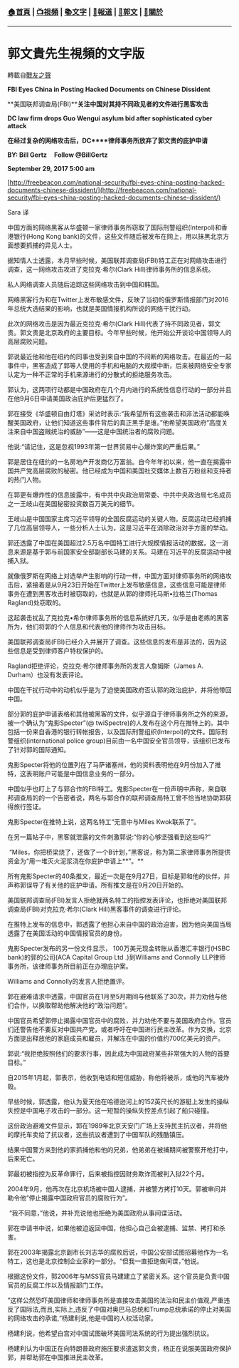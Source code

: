 ###  [:house:首頁](https://github.com/ourhimalayas/home) | [:tv:視頻](https://github.com/ourhimalayas/videos) | [:books:文字](https://github.com/ourhimalayas/txt) | [:newspaper:報道](https://github.com/ourhimalayas/news) | [:eagle:郭文](https://github.com/ourhimalayas/guomedia) | [:pray:關於](https://github.com/ourhimalayas/home/tree/master/about)
---
# 郭文貴先生視頻的文字版
轉載自[戰友之聲](http://littleantvoice.blogspot.com)

**FBI Eyes China in Posting Hacked Documents on Chinese Dissident**

**美国联邦调查局(FBI)****关注中国对其持不同政见者的文件进行黑客攻击**

**DC law firm drops Guo Wengui asylum bid after sophisticated cyber attack**

**在经过复杂的网络攻击后，DC****律师事务所放弃了郭文贵的庇护申请**

**BY: Bill Gertz&nbsp;&nbsp;&nbsp;&nbsp;&nbsp;Follow @BillGertz**

**September 29, 2017 5:00 am**

[http://freebeacon.com/national-security/fbi-eyes-china-posting-hacked-documents-chinese-dissident/](http://freebeacon.com/national-security/fbi-eyes-china-posting-hacked-documents-chinese-dissident/)

Sara&nbsp;译



中国方面的网络黑客从华盛顿一家律师事务所窃取了国际刑警组织(Interpol)和香港银行(Hong Kong bank)的文件，这些文件随后被发布在网上，用以抹黑北京方面想要抓捕的异见人士。

据知情人士透露，本月早些时候，美国联邦调查局(FBI)特工正在对网络攻击进行调查，这一网络攻击攻进了克拉克·希尔(Clark Hill)律师事务所的信息系统。



私人网络调查人员随后追踪这些网络攻击到中国和韩国。



网络黑客行为和在Twitter上发布敏感文件，反映了当初的俄罗斯情报部门对2016年总统大选结果的影响，也就是美国情报机构所说的网络干扰行动。



此次的网络攻击是因为最近克拉克·希尔(Clark Hill)代表了持不同政见者，郭文贵。郭文贵是北京政府的主要目标。今年早些时候，他开始公开谈论中国领导人的高层腐败问题。



郭说最近他和他在纽约的同事也受到来自中国的不间断的网络攻击。在最近的一起事件中，黑客造成了郭等人使用的手机和电脑的大规模中断，后来被网络安全专家认定为一种不正常的手机来源进行的分散式的拒绝服务攻击。



郭认为，这两项行动都是中国政府在几个月内进行的系统性信息行动的一部分并且在他9月6日申请美国政治庇护后更猛烈了。



郭在接受《华盛顿自由灯塔》采访时表示:“我希望所有这些袭击和非法活动都能唤醒美国政府，让他们知道这些事件背后的真正黑手是谁。”他希望美国政府“高度关注来自中国盗贼统治的威胁”——这是中国统治者的腐败问题。



他说:“请记住，这是忽视1993年第一世界贸易中心爆炸案的严重后果。”



郭是居住在纽约的一名房地产开发商亿万富翁。自今年年初以来，他一直在揭露中国共产党高层腐败的秘密。他已经成为中国和美国社交媒体上数百万粉丝和支持者的热门人物。



在郭更有爆炸性的信息披露中，有中共中央政治局常委、中共中央政治局七名成员之一王岐山在美国秘密投资数百万美元的细节。



王岐山是中国国家主席习近平领导的全国反腐运动的关键人物。反腐运动已经抓捕了几位高层领导人，一些分析人士认为，这是习近平在消除政治对手方面的举动。



郭还透露了中国在美国超过2.5万名中国特工进行大规模情报活动的数据，这一消息来源是基于郭与前国家安全部副部长马建的关系。马建在习近平的反腐运动中被捕入狱。



就像俄罗斯在网络上对选举产生影响的行动一样，中国方面对律师事务所的网络攻击后，紧接着是从9月23日开始在Twitter上发布敏感信息，这些信息可能是律师事务在遭到黑客攻击时被窃取的，也就是从郭的律师托马斯•拉格兰(Thomas Ragland)处窃取的。



这起袭击扰乱了克拉克•希尔律师事务所的信息系统好几天，似乎是由老练的黑客所为，他们将郭的个人信息和代表他的律师作为攻击目标。



美国联邦调查局(FBI)已经介入并展开了调查。这些信息的发布是非法的，因为这些信息是受到律师客户特权保护的。



Ragland拒绝评论，克拉克·希尔律师事务所的发言人詹姆斯（James A. Durham）也没有发表评论。



中国在干扰行动中的动机似乎是为了迫使美国政府否认郭的政治庇护，并将他带回中国。



部分郭的庇护申请表格和其他被黑客的文件，似乎源自于律师事务所之外的来源，被一个确认为“鬼影Specter”(@ twiSpectre)的人发布在这个月在推特上的。其中包括一份来自香港的银行转帐报告，以及国际刑警组织(Interpol)的文件。国际刑警组织(international police group)目前由一名中国安全官员领导，该组织已发布了针对郭的国际通知。



鬼影Specter将他的位置列在了马萨诸塞州，他的资料表明他在9月份加入了推特，这表明账户可能是中国信息业务的一部分。



中国似乎也盯上了与郭合作的FBI特工。鬼影Specter在一份声明中声称，来自联邦调查局的的一个告密者说，两名与郭合作的联邦调查局特工曾不恰当地协助郭获得旅行签证。



鬼影Specter在推特上说，这两名特工“无意中与Miles Kwok联系了”。



在另一篇帖子中，黑客就泄露的文件刺激郭说:“你的心够坚强看到这些吗?”



&nbsp;“Miles，你把桥梁烧了，还做了一个B计划，”黑客说，称为第二家律师事务所提供资金为“用一堆灭火泥浆浇在你庇护申请上**”。**



所有鬼影Specter的40条推文，最近一次是在9月27日，目标是郭和他的伙伴，并声称郭误导了有关他的庇护申请。所有推文是在9月20日开始的。



美国联邦调查局(FBI)发言人拒绝就两名特工的指控发表评论，也拒绝对美国联邦调查局(FBI)对克拉克·希尔(Clark Hill)黑客事件的调查进行评论。



在推特上发布的信息中，郭透露了他担心来自中国的政治迫害，因为他向美国当局透露了在美国活动的中国情报官员的身份。



鬼影Specter发布的另一份文件显示，&nbsp;100万美元现金转账从香港汇丰银行(HSBC bank)的郭的公司(ACA Capital Group Ltd .)到Williams and Connolly LLP律师事务所，该律师事务所目前正在办理庇护案。



Williams and Connolly的发言人拒绝置评。



郭在避难请求中透露，中国官员在1月至5月期间与他联系了30次，并力劝他与他们合作，以换取帮助他解决他的“政治问题”。



中国官员希望郭停止揭露中国官员中的腐败，并力劝他不要与美国政府合作。官员们还警告他不要反对中国共产党，或者呼吁在中国进行民主改革。作为交换，北京方面提出释放他的家庭成员和雇员，并解冻在中国的价值约700亿美元的资产。



郭说:“我拒绝按照他们的要求行事，因此成为中国政府某些非常强大的人物的首要目标。”



自2015年1月起，郭表示，他收到电话和短信威胁，称他将被杀，或他的汽车被炸毁。



早些时候，郭透露，他认为夏天他在哈德逊河上的152英尺长的游艇上发生的操纵失控是中国电子攻击的一部分。这一短暂的操纵失控差点引起了船只碰撞。



这份政治避难文件显示，郭在1989年北京天安门广场上支持民主抗议者，并将他的摩托车卖给了抗议者，这些抗议者遭到了中国军队的残酷镇压。



结果中国警方来到他的家抓捕他和他的兄弟，他弟弟在被捕期间被警察开枪打中，后来死亡。



郭最初被指控为反革命罪行，后来被指控因财务欺诈而被判入狱22个月。



2004年9月，他再次在北京机场被中国人逮捕，并被警方拷打10天。郭被审问并勒令他“停止揭露中国政府官员的腐败行为”。



&nbsp;“我不同意，”他说，并补充说他也拒绝为美国政府从事间谍活动。



郭在申请书中说，如果他被迫返回中国，他担心自己会被逮捕、监禁、拷打和杀害。



郭在2003年揭露北京副市长刘志华的腐败后说，中国公安部试图招募他作为一名特工，这也是北京控制企业家的一部分。“但我一直拒绝做间谍，”他说。



根据这份文件，郭2006年与MSS官员马建建立了紧密关系。这个官员是负责中国官员的反腐工作以及情报部门工作。



”这样公然恐吓美国律师和律师事务所是直接攻击美国的法治和民主价值观,严重违反了国际法,而且,实际上,违反了中国对奥巴马总统和Trump总统承诺的停止对美国的网络攻击的承诺,“杨建利说,他是中国的人权活动家。



杨建利说，他希望白宫对中国试图破坏美国司法系统的行为提出强烈抗议。



杨建利认为中国正在向特朗普政府施压要求遣返郭文贵，杨正在说服美国政府保护郭，并帮助郭在中国推进民主改革。